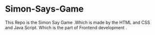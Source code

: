 # Simon-Says-Game
This Repo is the Simon Say Game .Which is made by the HTML and CSS and Java Script. Which is the part of Frontend development .
